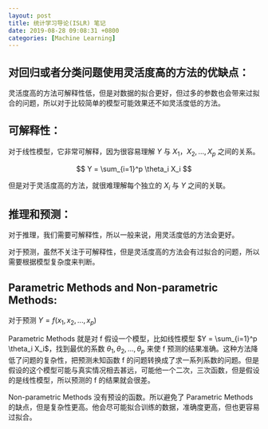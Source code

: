 ```yaml
---
layout: post
title: 统计学习导论(ISLR) 笔记
date: 2019-08-28 09:08:31 +0800
categories: [Machine Learning]
---
```


## 对回归或者分类问题使用灵活度高的方法的优缺点：

灵活度高的方法可解释性低，但是对数据的拟合更好，但过多的参数也会带来过拟合的问题，所以对于比较简单的模型可能效果还不如灵活度低的方法。

## 可解释性：

对于线性模型，它非常可解释，因为很容易理解 $Y$ 与 $X_1，X_2,...,X_p$ 之间的关系。

$$
Y = \sum_{i=1}^p \theta_i X_i
$$

但是对于灵活度高的方法，就很难理解每个独立的 $X_i$ 与 $Y$ 之间的关联。

## 推理和预测：

对于推理，我们需要可解释性，所以一般来说，用灵活度低的方法会更好。

对于预测，虽然不关注于可解释性，但是灵活度高的方法会有过拟合的问题，所以需要根据模型复杂度来判断。

## Parametric Methods and Non-parametric Methods:

对于预测 $Y = f(x_1,x_2,...,x_p)$ 

Parametric Methods 就是对 f 假设一个模型，比如线性模型 $Y = \sum_{i=1}^p \theta_i X_i$，找到最优的系数 $\theta_1,\theta_2,...,\theta_p$ 来使 f 预测的结果准确。这种方法降低了问题的复杂性，把预测未知函数 f 的问题转换成了求一系列系数的问题。但是假设的这个模型可能与真实情况相去甚远，可能他一个二次，三次函数，但是假设的是线性模型，所以预测的 f 的结果就会很差。

Non-parametric Methods 没有预设的函数。所以避免了 Parametric Methods 的缺点，但是复杂性更高。他会尽可能拟合训练的数据，准确度更高，但也更容易过拟合。